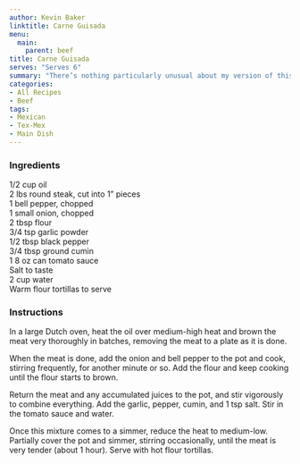 ```yaml
---
author: Kevin Baker
linktitle: Carne Guisada
menu:
  main:
    parent: beef
title: Carne Guisada
serves: "Serves 6"
summary: "There’s nothing particularly unusual about my version of this Tex-Mex classic (which I think I got from a local Junior League cookbook), but it’s awfully good."
categories:
- All Recipes
- Beef
tags:
- Mexican
- Tex-Mex
- Main Dish
---
```

### Ingredients

<div class="ingredient-list">

1/2 cup oil  
2 lbs round steak, cut into 1” pieces   
1 bell pepper, chopped  
1 small onion, chopped  
2 tbsp flour  
3/4 tsp garlic powder  
1/2 tbsp black pepper  
3/4 tbsp ground cumin  
1 8 oz can tomato sauce  
Salt to taste  
2 cup water  
Warm flour tortillas to serve  

</div>

### Instructions

In a large Dutch oven, heat the oil over medium-high heat and brown the meat very thoroughly in batches, removing the meat to a plate as it is done.

When the meat is done, add the onion and bell pepper to the pot and cook, stirring frequently, for another minute or so. Add the flour and keep cooking until the flour starts to brown. 

Return the meat and any accumulated juices to the pot, and stir vigorously to combine everything. Add the garlic, pepper, cumin, and 1 tsp salt. Stir in the tomato sauce and water.

Once this mixture comes to a simmer, reduce the heat to medium-low. Partially cover the pot and simmer, stirring occasionally, until the meat is very tender (about 1 hour). Serve with hot flour tortillas.